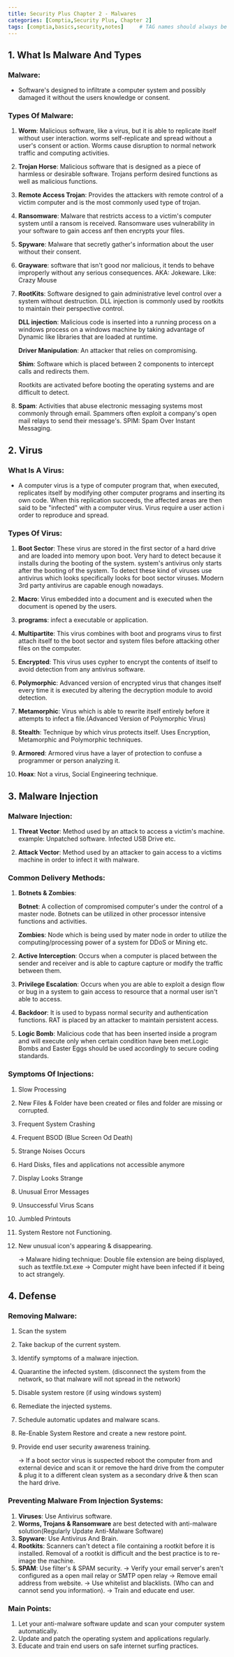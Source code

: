 ```yaml
---
title: Security Plus Chapter 2 - Malwares
categories: [Comptia,Security Plus, Chapter 2]
tags: [comptia,basics,security,notes]     # TAG names should always be lowercase
---
```

## 1. What Is Malware And Types
	
### Malware:
	
+ Software's designed to infiltrate a computer system and possibly damaged it without the users knowledge or consent.
	
### Types Of Malware:
	
1. **Worm**: Malicious software, like a virus, but it is able to replicate itself without user interaction. worms self-replicate and spread without a user's consent or action. Worms cause disruption to normal network traffic and computing activities.
	    
2. **Trojan Horse**: Malicious software that is designed as a piece of harmless or desirable software. Trojans perform desired functions as well as malicious functions.
	    
3. **Remote Access Trojan**: Provides the attackers with remote control of a victim computer and is the most commonly used type of trojan.
	    
4. **Ransomware**: Malware that restricts access to a victim's computer system until a ransom is received. Ransomware uses vulnerability in your software to gain access anf then encrypts your files.
	    
5. **Spyware**: Malware that secretly gather's information about the user without their consent.
	    
6. **Grayware**: software that isn't good nor malicious, it tends to behave improperly without any serious consequences. AKA: Jokeware. Like: Crazy Mouse
	    
7. **RootKits**: Software designed to gain administrative level control over a system without destruction. 
   DLL injection is commonly used by rootkits to maintain their perspective control.
	
	**DLL injection**: Malicious code is inserted into a running process on a windows process on a windows machine by taking advantage of Dynamic like libraries that are loaded at runtime.
	            
	**Driver Manipulation**: An attacker that relies on compromising.
	            
	**Shim**: Software which is placed between 2 components to intercept calls and redirects them.
	            
	Rootkits are activated before booting the operating systems and are difficult to detect.
	
8. **Spam**: Activities that abuse electronic messaging systems most commonly through email. Spammers often exploit a company's open mail relays to send their message's.
	        SPIM: Spam Over Instant Messaging.
	
## 2. Virus
	
### What Is A Virus:
+ A computer virus is a type of computer program that, when executed, replicates itself by modifying other computer programs and inserting its own code. When this replication succeeds, the affected areas are then said to be "infected" with a computer virus. Virus require a user action i order to reproduce and spread.
	
### Types Of Virus: 
1. **Boot Sector**: These virus are stored in the first sector of a hard drive and are loaded into memory upon boot. Very hard to detect because it installs during the booting of the system. system's antivirus only starts after the booting of the system. To detect these kind of viruses use antivirus which looks specifically looks for boot sector viruses. Modern 3rd party antivirus are capable enough nowadays.
	 
2. **Macro**: Virus embedded into a document and is executed when the document is opened by the users.
	
3. **programs**: infect a executable or application.
	    
4. **Multipartite**: This virus combines with boot and programs virus to first attach itself to the boot sector and system files before attacking other files on the computer.
	    
5. **Encrypted**: This virus uses cypher to encrypt the contents of itself to avoid detection from any antivirus software.
	    
6. **Polymorphic**: Advanced version of encrypted virus that changes itself every time it is executed by altering the decryption module to avoid detection.
	    
7. **Metamorphic**: Virus which is able to rewrite itself entirely before it attempts to infect a file.(Advanced Version of Polymorphic Virus)
	    
8. **Stealth**: Technique by which virus protects itself. Uses Encryption, Metamorphic and
	        Polymorphic techniques.
	    
9. **Armored**: Armored virus have a layer of protection to confuse a programmer or person
	        analyzing it.
	    
10. **Hoax**:   Not a virus, Social Engineering technique.
	
## 3. Malware Injection
	
### Malware Injection:

1. **Threat Vector**: Method used by an attack to access a victim's machine. example: Unpatched software. Infected USB Drive etc.
	    
2. **Attack Vector**: Method used by an attacker to gain access to a victims machine in order to infect it with malware.
	
### Common Delivery Methods:
1. **Botnets & Zombies**:
    
    **Botnet**: A collection of compromised computer's under the control of a master node. Botnets can be utilized in other processor intensive functions and activities.
	
	**Zombies**: Node which is being used by mater node in order to utilize the computing/processing power of a system for DDoS or Mining etc.
	
2. **Active Interception**: Occurs when a computer is placed between the sender and receiver and is able to capture capture or modify the traffic between them.
	    
3. **Privilege Escalation**: Occurs when you are able to exploit a design flow or bug in a system to gain access to resource that a normal user isn't able to access.
	    
4. **Backdoor**: It is used to bypass normal security and authentication functions. RAT is placed by an attacker to maintain persistent access.
	    
5. **Logic Bomb**: Malicious code that has been inserted inside a program and will execute only when certain condition have been met.Logic Bombs and Easter Eggs should be used accordingly to secure coding standards.
	
### Symptoms Of Injections:
1. Slow Processing                 		
2. New Files & Folder have been created or files and folder are missing or corrupted.
3. Frequent System Crashing
4. Frequent BSOD (Blue Screen Od Death)
5. Strange Noises Occurs
6. Hard Disks, files and applications not accessible anymore
7. Display Looks Strange
8. Unusual Error Messages
9. Unsuccessful Virus Scans
10. Jumbled Printouts
11. System Restore not Functioning. 		
12. New unusual icon's appearing & disappearing.
	    
	-> Malware hiding technique: Double file extension are being displayed, such as textfile.txt.exe
	-> Computer might have been infected if it being to act strangely.
	    
## 4. Defense
	
### Removing Malware:
1. Scan the system
2. Take backup of the current system.
3. Identify symptoms of a malware injection.
4. Quarantine the infected system. (disconnect the system from the network, so that malware will not spread in the network)
5. Disable system restore (if using windows system)
6. Remediate the injected systems.
7. Schedule automatic updates and malware scans.
8. Re-Enable System Restore and create a new restore point.
9. Provide end user security awareness training.
	
	-> If a boot sector virus is suspected reboot the computer from and external device and scan it or remove the hard drive from the computer & plug it to a different clean system as a secondary drive & then scan the hard drive.
	
### Preventing Malware From Injection Systems:
1. **Viruses**: Use Antivirus software.
2. **Worms, Trojans & Ransomware** are best detected with anti-malware solution(Regularly Update Anti-Malware Software)
3. **Spyware**: Use Antivirus And Brain.
4. **Rootkits**: Scanners can't detect a file containing a rootkit before it is installed. Removal of a rootkit is difficult and the best practice is to re-image the machine.
5. **SPAM**: Use filter's & SPAM security.
	-> Verify your email server's aren't configured as a open mail relay or SMTP open relay
	    -> Remove email address from website.
	    -> Use whitelist and blacklists. (Who can and cannot send you information).
	    -> Train and educate end user.
	
### Main Points:
1. Let your anti-malware software update and scan your computer system automatically.
2. Update and patch the operating system and applications regularly.
3. Educate and train end users on safe internet surfing practices.
	

